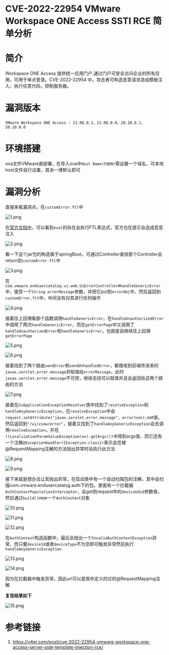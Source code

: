 # CVE-2022-22954 VMware Workspace ONE Access  SSTI RCE 简单分析


# 简介

Workspace ONE Access 提供统一应用门户,通过门户可安全访问企业的所有应用，可用于单点登录。CVE-2022-22954 中，攻击者可构造恶意请求造成模板注入，执行任意代码，控制服务器。

# 漏洞版本

```
VMware Workspace ONE Access : 21.08.0.1，21.08.0.0，20.10.0.1，20.10.0.0
```

# 环境搭建

ova文件VMware直部署，在导入ova中`Host Name(FQDN)`需设置一个域名，可本地host文件自行设置，其余一律默认即可

# 漏洞分析

直接来看漏洞点，在`customError.ftl`中

![1.png](https://qiita-image-store.s3.ap-northeast-1.amazonaws.com/0/2513662/2e7187ac-3447-1c71-44f6-8a12e1623fd8.png)

在[官方文档中](https://freemarker.apache.org/docs/ref_builtins_expert.html#:~:text=as%20a%20long.-,eval,-This%20built%2Din)，可以看到`eval`的存在会执行FTL表达式，官方也在提示会造成恶意注入

![2.png](https://qiita-image-store.s3.ap-northeast-1.amazonaws.com/0/2513662/6cfb2739-acf7-d9e1-9034-05578a04ae9d.png)

看一下这个jar包的构造属于springBoot，可通过Controller查找那个Controller会return到`customError.ftl`中

![3.png](https://qiita-image-store.s3.ap-northeast-1.amazonaws.com/0/2513662/4e71d714-7574-7d32-d68e-a78102b3eab8.png)

在`com.vmware.endusercatalog.ui.web.UiErrorController#handleGenericError`中，接受一个`String errorMessage`参数，并把它put到`errorObj`中，然后返回到`customError.ftl`中，中间没有对其进行任何操作

![4.png](https://qiita-image-store.s3.ap-northeast-1.amazonaws.com/0/2513662/aab33348-8e16-c9f0-43ce-014ea0800797.png)

接着往上回溯看那个函数调用`handleGenericError`，在`handleUnauthorizedError`中调用了两次`handleGenericError`，而在`getErrorPage`中又调用了`handleUnauthorizedError`和`handleGenericError`，也就是说继续往上回溯`getErrorPage`

![5.png](https://qiita-image-store.s3.ap-northeast-1.amazonaws.com/0/2513662/2c930ac4-188b-62dd-1574-cf741a6176b6.png)

![6.png](https://qiita-image-store.s3.ap-northeast-1.amazonaws.com/0/2513662/371fc91f-e3e8-12ef-03c0-fbb0d1e342fb.png)

接着找到了两个路由`sendError`和`sendUnhandledError`，都接收到前端传进来的`javax.servlet.error.message`并赋值给`errorMessage`，此时`javax.servlet.error.message`不可控，继续去找可以赋值并且会返回给这两个路由的方法

![7.png](https://qiita-image-store.s3.ap-northeast-1.amazonaws.com/0/2513662/120a33ce-ead2-71e2-83ad-e2579155d8b2.png)

接着在`UiApplicationExceptionResolver`类中找到了`resolveException`和`handleAnyGenericException`，在`resolveException`中会`request.setAttribute("javax.servlet.error.message", errorJson);`set值，然后返回到`"/ui/view/error"`，接着又找到了`handleAnyGenericException`会去调用`resolveException`，并在`((LocalizationParamValueException)ex).getArgs())`中得到args值，而它还有一个注解`@ExceptionHandler({Exception.class})`表示会在被@RequestMapping注解的方法抛出异常时会执行此方法

![8.png](https://qiita-image-store.s3.ap-northeast-1.amazonaws.com/0/2513662/6a351209-b09c-0ea5-fa61-52f9388ffd57.png)

![9.png](https://qiita-image-store.s3.ap-northeast-1.amazonaws.com/0/2513662/e8f674a8-3735-1751-54e8-b2f2eff8ba21.png)

接下来就是想办法让其抛出异常，在启动类中有一个自动扫描包的注解，其中会扫描com.vmware.endusercatalog.auth下的包，里面有一个拦截器`AuthContextPopulationInterceptor`，会get到request中的`deviceUdid`参数值，然后通过`build()`new一个`AuthContext`对象

![10.png](https://qiita-image-store.s3.ap-northeast-1.amazonaws.com/0/2513662/3d9aa0b6-5e61-1d66-2c9a-adad15d8a710.png)

![11.png](https://qiita-image-store.s3.ap-northeast-1.amazonaws.com/0/2513662/0477162a-1bca-80e1-0853-823f4dfabc39.png)

![12.png](https://qiita-image-store.s3.ap-northeast-1.amazonaws.com/0/2513662/580520e2-6aab-29c9-e9d9-28c7b99bdc34.png)

在`AuthContext`构造函数中，最后会抛出一个`InvalidAuthContextException`异常，而只要`deviceId`或者`deviceType`不为空即可触发异常然后执行`handleAnyGenericException`

![13.png](https://qiita-image-store.s3.ap-northeast-1.amazonaws.com/0/2513662/63f4602d-d356-4852-ceb5-61d0d46e46ad.png)

![14.png](https://qiita-image-store.s3.ap-northeast-1.amazonaws.com/0/2513662/36707bc1-de4c-22b3-f274-340071742594.png)

因为在拦截器中触发异常，因此url可以是类中定义的过的@RequestMapping注解

**复现结果如下**

![15.png](https://qiita-image-store.s3.ap-northeast-1.amazonaws.com/0/2513662/caf4584f-e264-ec53-256c-63769e2752ae.png)

# 参考链接

1. https://y4er.com/post/cve-2022-22954-vmware-workspace-one-access-server-side-template-injection-rce/

